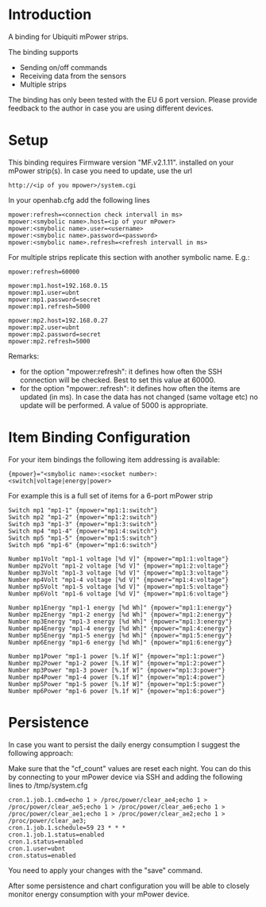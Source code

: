 # Introduction

A binding for Ubiquiti mPower strips.

The binding supports
- Sending on/off commands
- Receiving data from the sensors
- Multiple strips

The binding has only been tested with the EU 6 port version. Please provide feedback to the author in case you are using different devices.

# Setup

This binding requires Firmware version "MF.v2.1.11". installed on your mPower strip(s). In case you need to update, use the url 

```
http://<ip of you mpower>/system.cgi
```


In your openhab.cfg add the following lines

```
mpower:refresh=<connection check intervall in ms>
mpower:<smybolic name>.host=<ip of your mPower>
mpower:<smybolic name>.user=<username>
mpower:<smybolic name>.password=<password>
mpower:<smybolic name>.refresh=<refresh intervall in ms>
```

For multiple strips replicate this section with another symbolic name. E.g.:

```
mpower:refresh=60000

mpower:mp1.host=192.168.0.15
mpower:mp1.user=ubnt
mpower:mp1.password=secret
mpower:mp1.refresh=5000

mpower:mp2.host=192.168.0.27
mpower:mp2.user=ubnt
mpower:mp2.password=secret
mpower:mp2.refresh=5000
```

Remarks:
- for the option "mpower:refresh": it defines how often the SSH connection will be checked. Best to set this value at 60000.
- for the option "mpower:<smybolic name>.refresh": it defines how often the items are updated (in ms). In case the data has not changed (same voltage etc) no update will be performed. A value of 5000 is appropriate.


# Item Binding Configuration

For your item bindings the following item addressing is available:
```
{mpower}="<smybolic name>:<socket number>:<switch|voltage|energy|power>
```
For example this is a full set of items for a 6-port mPower strip

```
Switch mp1 "mp1-1" {mpower="mp1:1:switch"}
Switch mp2 "mp1-2" {mpower="mp1:2:switch"}
Switch mp3 "mp1-3" {mpower="mp1:3:switch"}
Switch mp4 "mp1-4" {mpower="mp1:4:switch"}
Switch mp5 "mp1-5" {mpower="mp1:5:switch"}
Switch mp6 "mp1-6" {mpower="mp1:6:switch"}

Number mp1Volt "mp1-1 voltage [%d V]" {mpower="mp1:1:voltage"}
Number mp2Volt "mp1-2 voltage [%d V]" {mpower="mp1:2:voltage"}
Number mp3Volt "mp1-3 voltage [%d V]" {mpower="mp1:3:voltage"}
Number mp4Volt "mp1-4 voltage [%d V]" {mpower="mp1:4:voltage"}
Number mp5Volt "mp1-5 voltage [%d V]" {mpower="mp1:5:voltage"}
Number mp6Volt "mp1-6 voltage [%d V]" {mpower="mp1:6:voltage"}

Number mp1Energy "mp1-1 energy [%d Wh]" {mpower="mp1:1:energy"}
Number mp2Energy "mp1-2 energy [%d Wh]" {mpower="mp1:2:energy"}
Number mp3Energy "mp1-3 energy [%d Wh]" {mpower="mp1:3:energy"}
Number mp4Energy "mp1-4 energy [%d Wh]" {mpower="mp1:4:energy"}
Number mp5Energy "mp1-5 energy [%d Wh]" {mpower="mp1:5:energy"}
Number mp6Energy "mp1-6 energy [%d Wh]" {mpower="mp1:6:energy"}

Number mp1Power "mp1-1 power [%.1f W]" {mpower="mp1:1:power"}
Number mp2Power "mp1-2 power [%.1f W]" {mpower="mp1:2:power"}
Number mp3Power "mp1-3 power [%.1f W]" {mpower="mp1:3:power"}
Number mp4Power "mp1-4 power [%.1f W]" {mpower="mp1:4:power"}
Number mp5Power "mp1-5 power [%.1f W]" {mpower="mp1:5:power"}
Number mp6Power "mp1-6 power [%.1f W]" {mpower="mp1:6:power"}
```

# Persistence

In case you want to persist the daily energy consumption I suggest the following approach:

Make sure that the "cf_count" values are reset each night. You can do this by connecting to your mPower device via SSH and adding the following lines to /tmp/system.cfg 

```
cron.1.job.1.cmd=echo 1 > /proc/power/clear_ae4;echo 1 > /proc/power/clear_ae5;echo 1 > /proc/power/clear_ae6;echo 1 > /proc/power/clear_ae1;echo 1 > /proc/power/clear_ae2;echo 1 > /proc/power/clear_ae3;
cron.1.job.1.schedule=59 23 * * *
cron.1.job.1.status=enabled
cron.1.status=enabled
cron.1.user=ubnt
cron.status=enabled
```

You need to apply your changes with the "save" command.

After some persistence and chart configuration you will be able to closely monitor energy consumption with your mPower device.
